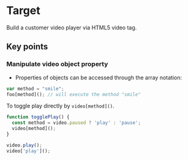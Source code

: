 # Target
Build a customer video player via HTML5 video tag.

## Key points

### Manipulate video object property

- Properties of objects can be accessed through the array notation:
```js
var method = "smile";
foo[method](); // will execute the method "smile"
```

To toggle play directly by `video[method]()`.
```js
function togglePlay() {
  const method = video.paused ? 'play' : 'pause';
  video[method]();
}

video.play();
video['play']();
```
